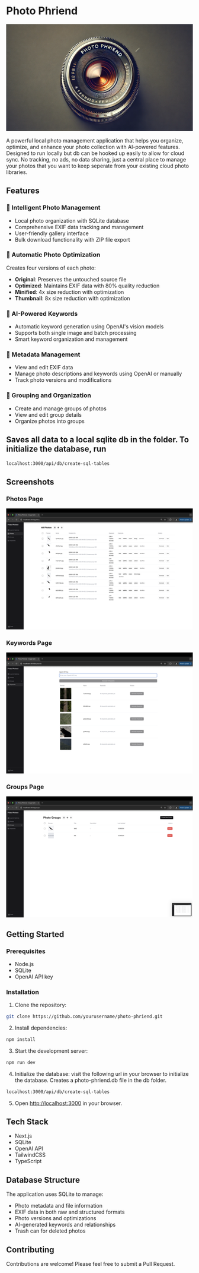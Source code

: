 # Photo Phriend

![Photo Phriend Banner](public/assets/img/banner/photo-phriend-banner.webp)

A powerful local photo management application that helps you organize, optimize, and enhance your photo collection with AI-powered features. Designed to run locally but db can be hooked up easily to allow for cloud sync. No tracking, no ads, no data sharing, just a central place to manage your photos that you want to keep seperate from your existing cloud photo libraries.

## Features

### 📸 Intelligent Photo Management
- Local photo organization with SQLite database
- Comprehensive EXIF data tracking and management
- User-friendly gallery interface
- Bulk download functionality with ZIP file export

### 🔄 Automatic Photo Optimization
Creates four versions of each photo:
- **Original**: Preserves the untouched source file
- **Optimized**: Maintains EXIF data with 80% quality reduction
- **Minified**: 4x size reduction with optimization
- **Thumbnail**: 8x size reduction with optimization

### 🤖 AI-Powered Keywords
- Automatic keyword generation using OpenAI's vision models
- Supports both single image and batch processing
- Smart keyword organization and management

### 📝 Metadata Management
- View and edit EXIF data
- Manage photo descriptions and keywords using OpenAI or manually
- Track photo versions and modifications

### 📂 Grouping and Organization
- Create and manage groups of photos
- View and edit group details
- Organize photos into groups

## Saves all data to a local sqlite db in the folder. To initialize the database, run
``` bash
localhost:3000/api/db/create-sql-tables
```

## Screenshots

### Photos Page
![Photo Phriend Screenshot](public/assets/readme/screenshots/all-photos.png)

### Keywords Page
![Photo Phriend Screenshot](public/assets/readme/screenshots/keywords.png)

### Groups Page
![Photo Phriend Screenshot](public/assets/readme/screenshots/groups.png)




## Getting Started

### Prerequisites
- Node.js
- SQLite
- OpenAI API key

### Installation
1. Clone the repository:
```bash
git clone https://github.com/yourusername/photo-phriend.git
```

2. Install dependencies:
```bash
npm install
```

3. Start the development server:
```bash
npm run dev
```

4. Initialize the database:
visit the following url in your browser to initialize the database. Creates a photo-phriend.db file in the db folder.
```bash
localhost:3000/api/db/create-sql-tables
```

5. Open [http://localhost:3000](http://localhost:3000) in your browser.

## Tech Stack
- Next.js
- SQLite
- OpenAI API
- TailwindCSS
- TypeScript

## Database Structure
The application uses SQLite to manage:
- Photo metadata and file information
- EXIF data in both raw and structured formats
- Photo versions and optimizations
- AI-generated keywords and relationships
- Trash can for deleted photos


## Contributing
Contributions are welcome! Please feel free to submit a Pull Request.




